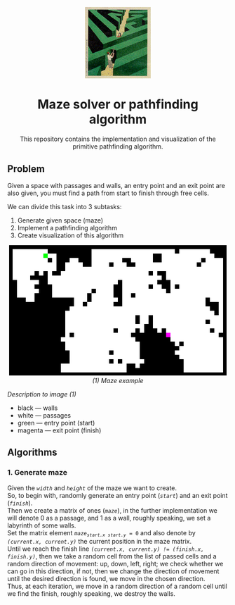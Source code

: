 <p align="center"><img src="/assets/logo.gif" alt="logo" width="150"></p>
<h1 align="center">Maze solver or pathfinding algorithm</h1>
<p align="center">This repository contains the implementation and visualization of the primitive pathfinding algorithm.</p>

<h2>Problem</h2>
<p>Given a space with passages and walls, an entry point and an exit point are also given, you must find a path from start to finish through free cells.</p>
<p>We can divide this task into 3 subtasks:
  <ol>
    <li>Generate given space (maze)</li>
    <li>Implement a pathfinding algorithm</li>
    <li>Create visualization of this algorithm</li>
  </ol>
</p>

<p align="center"><img src="/assets/maze_example.png"><br>
<i>(1) Maze example</i>
</p>

<p><i>Description to image (1)</i><br>
<ul>
  <li>black — walls</li>
  <li>white — passages</li>
  <li>green — entry point (start)</li>
  <li>magenta — exit point (finish)</li>
</ul>
</p>

<h2>Algorithms</h2>
<h3>1. Generate maze</h3>
<p>Given the <code><i>width</i></code> and <code><i>height</i></code> of the maze we want to create.<br>
So, to begin with, randomly generate an entry point (<code><i>start</i></code>) and an exit point (<code><i>finish</i></code>).<br>
Then we create a matrix of ones (<code><i>maze</i></code>), in the further implementation we will denote 0 as a passage, and 1 as a wall, roughly speaking, we set a labyrinth of some walls.<br>
Set the matrix element <code><i>maze<sub>start.x start.y</sub></i> = 0</code> and also denote by <code><i>(current.x, current.y)</sub></i></code> the current position in the maze matrix.<br>
Until we reach the finish line <code><i>(current.x, current.y) != (finish.x, finish.y)</i></code>, then we take a random cell from the list of passed cells and a random direction of movement: up, down, left, right; we check whether we can go in this direction, if not, then we change the direction of movement until the desired direction is found, we move in the chosen direction.<br>
Thus, at each iteration, we move in a random direction of a random cell until we find the finish, roughly speaking, we destroy the walls. 
</p>
